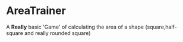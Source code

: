 # AreaTrainer



A **Really** basic 'Game' of calculating the area of a shape (square,half-square and really rounded square)
